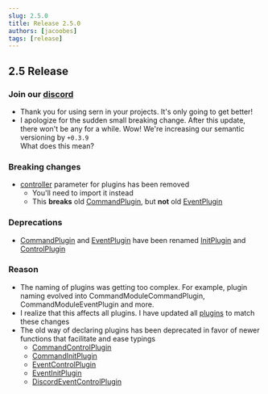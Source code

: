 ```yaml
---
slug: 2.5.0
title: Release 2.5.0
authors: [jacoobes]
tags: [release]
---
```


## 2.5 Release

### Join our [discord](https://sern.dev/discord) <br />
- Thank you for using sern in your projects. It's only going to get better!
- I apologize for the sudden small breaking change. After this update, there won't be any for a while.
Wow! We're increasing our semantic versioning by `+0.3.9` <br />
What does this mean?
### Breaking changes
- [controller](../docs/api/modules#controller) parameter for plugins has been removed
    - You'll need to import it instead
    - This **breaks** old [CommandPlugin](../docs/api/interfaces/CommandPlugin), but **not** old [EventPlugin](../docs/api/interfaces/EventPlugin)
### Deprecations
- [CommandPlugin](../docs/api/interfaces/CommandPlugin) and [EventPlugin](../docs/api/interfaces/EventPlugin) have been renamed [InitPlugin](../docs/api/interfaces/InitPlugin) and [ControlPlugin](../docs/api/interfaces/ControlPlugin)

### Reason
- The naming of plugins was getting too complex. For example, plugin naming evolved into CommandModuleCommandPlugin, CommandModuleEventPlugin and more.
- I realize that this affects all plugins. I have updated all [plugins](https://github.com/sern-handler/awesome-plugins/pull/68) to match these changes
- The old way of declaring plugins has been deprecated in favor of newer functions that facilitate and ease typings
  - [CommandControlPlugin](../docs/api/modules#commandcontrolplugin)
  - [CommandInitPlugin](../docs/api/modules#commandinitplugin)
  - [EventControlPlugin](../docs/api/modules#eventcontrolplugin)
  - [EventInitPlugin](../docs/api/modules#eventinitplugin)
  - [DiscordEventControlPlugin](../docs/api/modules#discordeventcontrolplugin)